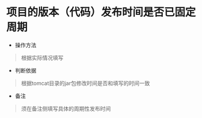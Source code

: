 # 项目的版本（代码）发布时间是否已固定周期

- 操作方法
> 根据实际情况填写

- 判断依据
> 根据tomcat目录的jar包修改时间是否和填写的时间一致

- 备注
> 须在备注侧填写具体的周期性发布时间

